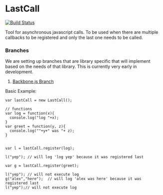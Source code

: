 LastCall
========
[![Build Status](https://travis-ci.org/pituki/LastCall.png)](https://travis-ci.org/pituki/LastCall)

Tool for asynchronous javascript calls. To be used when there are multiple callbacks to be registered and only the last one needs to be called.

### Branches  
We are setting up branches that are library specific that will implement based on the needs of that library. This is currently very early in development.  

1. [Backbone.js Branch](https://github.com/pituki/LastCall/tree/feature-backbone)


Basic Example:

```
var lastCall = new LastCall();

// functions 
var log = function(x){
  console.log("log "+x);
}
var greet = function(y, z){
  console.log(""+y+" was "+ z);
}


var l = lastCall.register(log);

l("yep"); // will log 'log yep' because it was registered last

var g = lastCall.register(greet);

l("yep"); // will not execute log
g("alex","here");  // will log 'alex was here' because it was registered last
l("yep");// will not execute log

```